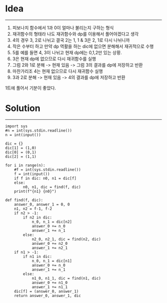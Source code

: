 # Idea
-----
1. 피보나치 함수에서 1과 0이 얼마나 불리는지 구하는 형식
2. 재귀함수의 형태라 나도 재귀함수와 dp를 이용해서 풀어야겠다고 생각
3. 4의 경우 3, 2로 나뉘고 결국 2는 1, 1 & 3은 2, 1로 다시 나뉘니까
4. 작은 수부터 하고 만약 dp 역활을 하는 dic에 없으면 분해해서 재귀적으로 수행
5. 5를 예를 들면 4, 3이 나뉘고 현재 dp에는 0,1,2만 있는 상황.
6. 3은 현재 dp에 없으므로 다시 재귀함수를 실행
7. 그럼 2와 1로 분해 -> 현재 있음 -> 그럼 3의 결과를 dp에 저장하고 반환
8. 마찬가리조 4는 현재 없으므로 다시 재귀함수 실행
9. 3과 2로 분해 -> 현재 있음 -> 4의 결과를 dp에 저장하고 반환

1트에 풀어서 기분이 좋았다.

# Solution
-----
```
import sys
#n = int(sys.stdin.readline())
n = int(input())

dic = {}
dic[1] = (1,0)
dic[0] = (0,1)
dic[2] = (1,1)

for i in range(n):
    #f = int(sys.stdin.readline())
    f = int(input())
    if f in dic: n0, n1 = dic[f]
    else:
        n0, n1, dic = find(f, dic)
    print(f"{n1} {n0}")
    
def find(f, dic):
    answer_0, answer_1 = 0, 0
    n1, n2 = f-1, f-2
    if n2 > -1:
        if n2 in dic: 
            n_0, n_1 = dic[n2]
            answer_0 += n_0
            answer_1 += n_1
        else:
            n2_0, n2_1, dic = find(n2, dic)
            answer_0 += n2_0
            answer_1 += n2_1
    if n1 > -1:
        if n1 in dic: 
            n_0, n_1 = dic[n1]
            answer_0 += n_0
            answer_1 += n_1
        else:    
            n1_0, n1_1, dic = find(n1, dic)
            answer_0 += n1_0
            answer_1 += n1_1
    dic[f] = (answer_0, answer_1)
    return answer_0, answer_1, dic
